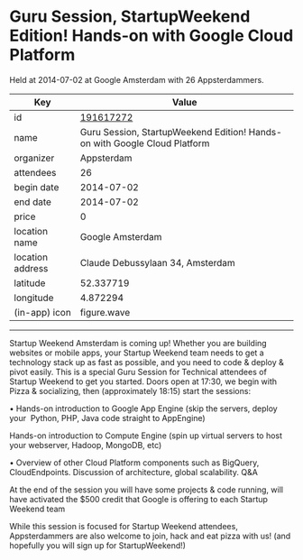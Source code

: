 # Guru Session, StartupWeekend Edition! Hands-on with Google Cloud Platform
Held at 2014-07-02 at Google Amsterdam with 26 Appsterdammers.
        
|Key|Value
|---|---|
|id|[191617272](https://www.meetup.com/appsterdam/events/191617272/)|
|name|Guru Session, StartupWeekend Edition! Hands-on with Google Cloud Platform|
|organizer|Appsterdam|
|attendees|26|
|begin date|2014-07-02|
|end date|2014-07-02|
|price|0|
|location name|Google Amsterdam|
|location address|Claude Debussylaan 34, Amsterdam|
|latitude|52.337719|
|longitude|4.872294|
|(in-app) icon|figure.wave|

---

Startup Weekend Amsterdam is coming up! Whether you are building websites or mobile apps, your Startup Weekend team needs to get a technology stack up as fast as possible, and you need to code & deploy & pivot easily. This is a special Guru Session for Technical attendees of Startup Weekend to get you started. Doors open at 17:30, we begin with Pizza & socializing, then (approximately 18:15) start the sessions:

• Hands-on introduction to Google App Engine (skip the servers, deploy your  Python, PHP, Java code straight to AppEngine) 

Hands-on introduction to Compute Engine (spin up virtual servers to host your webserver, Hadoop, MongoDB, etc)

• Overview of other Cloud Platform components such as BigQuery, CloudEndpoints. Discussion of architecture, global scalability. Q&A

At the end of the session you will have some projects & code running, will have activated the $500 credit that Google is offering to each Startup Weekend team 

While this session is focused for Startup Weekend attendees, Appsterdammers are also welcome to join, hack and eat pizza with us! (and hopefully you will sign up for StartupWeekend!)


